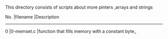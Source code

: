 This directory consists of scripts about more pinters ,arrays and strings

No.	|filename		|Description
________________________________________________________________________________
0       |0-memset.c		|function that fills memory with a constant byte_
